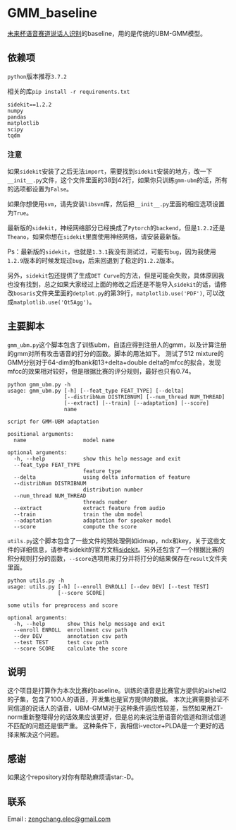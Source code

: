 # GMM_baseline
[未来杯语音赛道说话人识别](https://ai.futurelab.tv/contest_detail/2)的baseline，用的是传统的UBM-GMM模型。

## 依赖项
`python`版本推荐`3.7.2`

相关的库`pip install -r requirements.txt`

```
sidekit==1.2.2
numpy
pandas
matplotlib
scipy
tqdm
```

### 注意
如果`sidekit`安装了之后无法`import`，需要找到`sidekit`安装的地方，改一下`__init__.py`文件，这个文件里面的38到42行，如果你只训练`gmm-ubm`的话，所有的选项都设置为`False`。

如果你想使用`svm`，请先安装`libsvm`库，然后把`__init__.py`里面的相应选项设置为`True`。

最新版的`sidekit`，神经网络部分已经换成了`Pytorch`的`backend`，但是`1.2.2`还是`Theano`，如果你想在`sidekit`里面使用神经网络，请安装最新版。

Ps：最新版的`sidekit`，也就是`1.3.1`我没有测试过，可能有`bug`，因为我使用`1.2.9`版本的时候发现过`bug`，后来回退到了稳定的`1.2.2`版本。

另外，`sidekit`包还提供了生成`DET Curve`的方法，但是可能会失败，具体原因我也没有找到，总之如果大家经过上面的修改之后还是不能导入`sidekit`的话，请修改`bosaris`文件夹里面的`detplot.py`的第39行，`matplotlib.use('PDF')`, 可以改成`matplotlib.use('Qt5Agg')`。

## 主要脚本
`gmm_ubm.py`这个脚本包含了训练ubm，自适应得到注册人的gmm，以及计算注册的gmm对所有攻击语音的打分的函数。脚本的用法如下。
测试了512 mixture的GMM分别对于64-dim的fbank和13+delta+double delta的mfcc的拟合，发现mfcc的效果相对较好，但是根据比赛的评分规则，最好也只有0.74。
```
python gmm_ubm.py -h
usage: gmm_ubm.py [-h] [--feat_type FEAT_TYPE] [--delta]
                  [--distribNum DISTRIBNUM] [--num_thread NUM_THREAD]
                  [--extract] [--train] [--adaptation] [--score]
                  name

script for GMM-UBM adaptation

positional arguments:
  name                  model name

optional arguments:
  -h, --help            show this help message and exit
  --feat_type FEAT_TYPE
                        feature type
  --delta               using delta information of feature
  --distribNum DISTRIBNUM
                        distribution number
  --num_thread NUM_THREAD
                        threads number
  --extract             extract feature from audio
  --train               train the ubm model
  --adaptation          adaptation for speaker model
  --score               compute the score
```

`utils.py`这个脚本包含了一些文件的预处理例如idmap，ndx和key，关于这些文件的详细信息，请参考sidekit的官方文档[sidekit](https://projets-lium.univ-lemans.fr/sidekit/_downloads/sidekit.pdf)。另外还包含了一个根据比赛的积分规则打分的函数，`--score`选项用来打分并将打分的结果保存在`result`文件夹里面。
```
python utils.py -h
usage: utils.py [-h] [--enroll ENROLL] [--dev DEV] [--test TEST]
                [--score SCORE]

some utils for preprocess and score

optional arguments:
  -h, --help       show this help message and exit
  --enroll ENROLL  enrollment csv path
  --dev DEV        annotation csv path
  --test TEST      test csv path
  --score SCORE    calculate the score
```

## 说明
这个项目是打算作为本次比赛的baseline。训练的语音是比赛官方提供的aishell2的子集，包含了100人的语音，开发集也是官方提供的数据。
本次比赛需要验证不同信道的说话人的语音，UBM-GMM对于这种条件适应性较差，当然如果用ZT-norm重新整理得分的话效果应该更好，但是总的来说注册语音的信道和测试信道不匹配的问题还是很严重。
这种条件下，我相信i-vector+PLDA是一个更好的选择来解决这个问题。

## 感谢
如果这个repository对你有帮助麻烦请star:-D。

## 联系
Email : <zengchang.elec@gmail.com>
